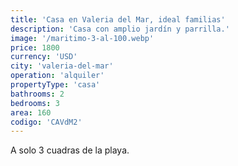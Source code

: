 ```yaml
---
title: 'Casa en Valeria del Mar, ideal familias'
description: 'Casa con amplio jardín y parrilla.'
image: '/maritimo-3-al-100.webp'
price: 1800
currency: 'USD'
city: 'valeria-del-mar'
operation: 'alquiler'
propertyType: 'casa'
bathrooms: 2
bedrooms: 3
area: 160
codigo: 'CAVdM2'
---
```


A solo 3 cuadras de la playa.
